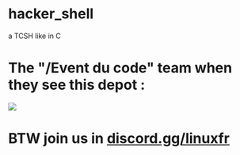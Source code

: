 # hacker_shell
a TCSH like in C

# The "/Event du code" team when they see this depot :
<img src="https://media.discordapp.net/attachments/1117948073172279296/1118588911338393672/convention_linux.jpg?width=1025&height=674"/>

# BTW join us in <a href="https://discord.gg/linuxfr">discord.gg/linuxfr</a>
